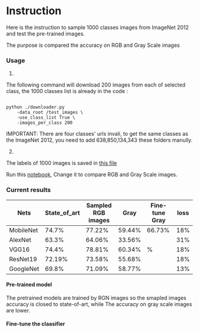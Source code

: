 # Instruction

Here is the instruction to sample 1000 classes images from ImageNet 2012 and test the pre-trained images.

The purpose is compared the accuracy on RGB and Gray Scale images

### Usage

1. 

The following command will download 200 images from each of selected class, the 1000 classes list is already in the code :

```

python ./downloader.py 
    -data_root /test_images \
    -use_class_list True \
    -images_per_class 200
```

IMPORTANT: There are four classes' urls invali, to get the same classes as the ImageNet 2012, you need to add 638,850,134,343 these folders manully.

2. 

The labels of 1000 images is saved in [this file](https://github.com/Chuqiao2333/test_on_mobile_net/blob/master/imagenet_class_index.json)

Run this [notebook](https://github.com/Chuqiao2333/test_on_mobile_net/blob/master/test_RGB%26Gray.ipynb), Change it to compare RGB and Gray Scale images.

### Current results

|Nets       |State_of_art   |Sampled RGB images |Gray   |Fine-tune Gray |loss|
|--         |--             |--                 |--     |  --           |--|
|MobileNet  |74.7%          |77.22%             |59.44% |66.73%         |18%|
|AlexNet    |63.3%          |64.06%             |33.56% |               |31%|
|VGG16      |74.4%          |78.81%             |60.34% |  %            |18%|
|ResNet19   |72.19%         |73.58%             |55.68% |               |18%|
|GoogleNet  |69.8%          |71.09%             |58.77% |               |13%|

#### Pre-trained model
The pretrained models are trained by RGN images so the smapled images accuracy is closed to state-of-art, while The accuracy on gray scale images are lower. 
#### Fine-tune the claasifier

